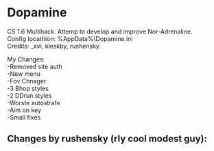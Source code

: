 # Dopamine
CS 1.6 Multihack. Attemp to develop and improve Nor-Adrenaline.<br>
Config locathion: %AppData%\Dopamine.ini<br>
Credits: _xvi, kleskby, rushensky.

My Changes:<br>
-Removed site auth<br>
-New menu<br>
-Fov Chnager<br>
-3 Bhop styles<br>
-2 DDrun styles<br>
-Worste autostrafe<br>
-Aim on key<br>
-Small fixes<br>

Changes by rushensky (rly cool modest guy):
-
